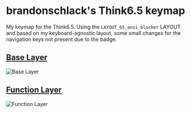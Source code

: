 # brandonschlack's Think6.5 keymap

My keymap for the Think6.5. Using the `LAYOUT_65_ansi_blocker` LAYOUT and based on my keyboard-agnostic layout, some small changes for the navigation keys not present due to the badge.

## [Base Layer](http://www.keyboard-layout-editor.com/#/gists/b396fee9f49d6e9493876e82a8ee99ac)
![Base Layer](https://i.imgur.com/AZYVuZS.jpg)

## [Function Layer](http://www.keyboard-layout-editor.com/#/gists/06e684133399bb63d8b72ac6982e0e68)
![Function Layer](https://i.imgur.com/GbOOxME.jpg)
